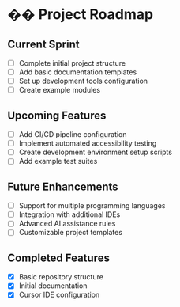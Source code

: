 # ��️ Project Roadmap

## Current Sprint

- [ ] Complete initial project structure
- [ ] Add basic documentation templates
- [ ] Set up development tools configuration
- [ ] Create example modules

## Upcoming Features

- [ ] Add CI/CD pipeline configuration
- [ ] Implement automated accessibility testing
- [ ] Create development environment setup scripts
- [ ] Add example test suites

## Future Enhancements

- [ ] Support for multiple programming languages
- [ ] Integration with additional IDEs
- [ ] Advanced AI assistance rules
- [ ] Customizable project templates

## Completed Features

- [x] Basic repository structure
- [x] Initial documentation
- [x] Cursor IDE configuration
